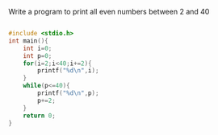 Write a program to print all even numbers between 2 and 40
```c

#include <stdio.h>
int main(){
    int i=0;
    int p=0;
    for(i=2;i<40;i+=2){
        printf("%d\n",i);
    }
    while(p<=40){
        printf("%d\n",p);
        p+=2;
    }
    return 0;
}
```